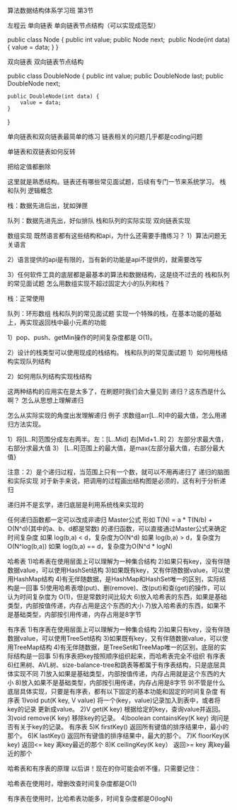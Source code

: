 算法数据结构体系学习班
第3节

左程云
单向链表
单向链表节点结构（可以实现成范型）

public class Node {
    public int value;
    public Node next; 
    public Node(int data) {
        value = data;
    }
}

双向链表
双向链表节点结构

public class DoubleNode {
    public int value;
    public DoubleNode last;
    public DoubleNode next;

    public DoubleNode(int data) {
        value = data;
    }
}

单向链表和双向链表最简单的练习
链表相关的问题几乎都是coding问题

单链表和双链表如何反转

把给定值都删除

这里就是熟悉结构。链表还有哪些常见面试题，后续有专门一节来系统学习。
栈和队列
逻辑概念

栈：数据先进后出，犹如弹匣

队列：数据先进先出，好似排队
栈和队列的实际实现
双向链表实现


数组实现
既然语言都有这些结构和api，为什么还需要手撸练习？
1）算法问题无关语言

2）语言提供的api是有限的，当有新的功能是api不提供的，就需要改写

3）任何软件工具的底层都是最基本的算法和数据结构，这是绕不过去的
栈和队列的常见面试题
怎么用数组实现不超过固定大小的队列和栈？

栈：正常使用

队列：环形数组
栈和队列的常见面试题
实现一个特殊的栈，在基本功能的基础上，再实现返回栈中最小元素的功能  

1）pop、push、getMin操作的时间复杂度都是 O(1)。 

2）设计的栈类型可以使用现成的栈结构。 
栈和队列的常见面试题
1）如何用栈结构实现队列结构

2）如何用队列结构实现栈结构


这两种结构的应用实在是太多了，在刷题时我们会大量见到
递归？这东西是什么啊？
怎么从思想上理解递归

怎么从实际实现的角度出发理解递归
例子
求数组arr[L..R]中的最大值，怎么用递归方法实现。

1）将[L..R]范围分成左右两半。左：[L..Mid]  右[Mid+1..R]
2）左部分求最大值，右部分求最大值
3） [L..R]范围上的最大值，是max{左部分最大值，右部分最大值}

注意：2）是个递归过程，当范围上只有一个数，就可以不用再递归了
递归的脑图和实际实现
对于新手来说，把调用的过程画出结构图是必须的，这有利于分析递归

递归并不是玄学，递归底层是利用系统栈来实现的

任何递归函数都一定可以改成非递归
Master公式
形如
T(N) = a * T(N/b) + O(N^d)(其中的a、b、d都是常数)
的递归函数，可以直接通过Master公式来确定时间复杂度
如果 log(b,a) < d，复杂度为O(N^d)
如果 log(b,a) > d，复杂度为O(N^log(b,a))
如果 log(b,a) == d，复杂度为O(N^d  * logN)


哈希表
1)哈希表在使用层面上可以理解为一种集合结构
2)如果只有key，没有伴随数据value，可以使用HashSet结构
3)如果既有key，又有伴随数据value，可以使用HashMap结构
4)有无伴随数据，是HashMap和HashSet唯一的区别，实际结构是一回事 
5)使用哈希表增(put)、删(remove)、改(put)和查(get)的操作，可以认为时间复杂度为 O(1)，但是常数时间比较大 
6)放入哈希表的东西，如果是基础类型，内部按值传递，内存占用是这个东西的大小 
7)放入哈希表的东西，如果不是基础类型，内部按引用传递，内存占用是8字节

有序表
1)有序表在使用层面上可以理解为一种集合结构
2)如果只有key，没有伴随数据value，可以使用TreeSet结构
3)如果既有key，又有伴随数据value，可以使用TreeMap结构
4)有无伴随数据，是TreeSet和TreeMap唯一的区别，底层的实际结构是一回事
5)有序表把key按照顺序组织起来，而哈希表完全不组织
有序表
6)红黑树、AVL树、size-balance-tree和跳表等都属于有序表结构，只是底层具体实现不同
7)放入如果是基础类型，内部按值传递，内存占用就是这个东西的大小
8)放入如果不是基础类型，内部按引用传递，内存占用是8字节
9)不管是什么底层具体实现，只要是有序表，都有以下固定的基本功能和固定的时间复杂度 
有序表
1)void put(K key, V value)
将一个(key，value)记录加入到表中，或者将key的记录 更新成value。
2)V get(K key)
根据给定的key，查询value并返回。
3)void remove(K key)
移除key的记录。 
4)boolean containsKey(K key)
询问是否有关于key的记录。
有序表
5)K firstKey()
返回所有键值的排序结果中，最小的那个。 6)K lastKey()
返回所有键值的排序结果中，最大的那个。 7)K floorKey(K key)
返回<= key 离key最近的那个
8)K ceilingKey(K key）
返回>= key 离key最近的那个

哈希表和有序表的原理
以后讲！现在的你可能会听不懂，只需要记住：

哈希表在使用时，增删改查时间复杂度都是O(1)

有序表在使用时，比哈希表功能多，时间复杂度都是O(logN)

